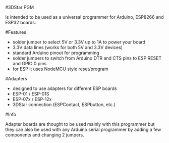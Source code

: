 #3DStar PGM

Is intended to be used as a universal programmer for Arduino, ESP8266 and ESP32 boards.

#Features
- solder jumper to select 5V or 3.3V up to 1A to power your board
- 3.3V data lines (works for both 5V and 3.3V devices)
- standard Arduino pinout for programming
- solder jumpers to switch from Arduino DTR and CTS pins to ESP RESET and GPIO 0 pins
- for ESP it uses NodeMCU style reset/program

#Adapters
- designed to use adapters for different ESP boards
- ESP-01 / ESP-01S
- ESP-07x / ESP-12x
- 3DStar connection (ESPContact, ESPbutton, etc.)

#Info

Adapter boards are thought to be used mainly with this programmer but they can also be used with any Arduino serial programmer by adding a few components and changing 2 jumpers.